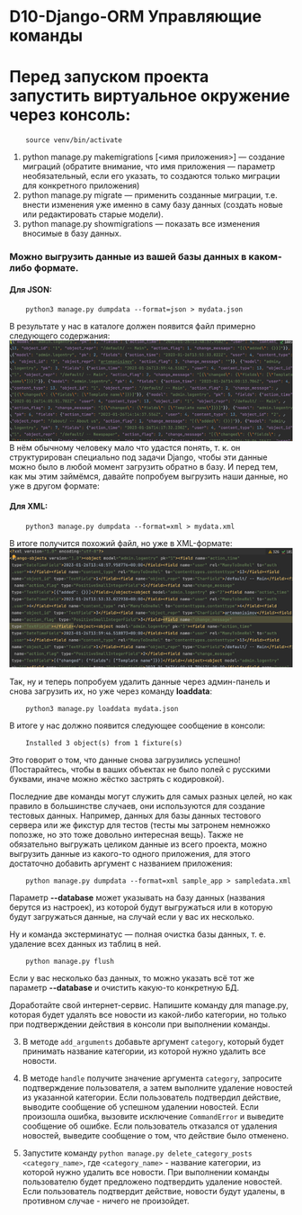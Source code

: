 # D10-Django-ORM Управляющие команды
# Перед запуском проекта запустить виртуальное окружение через консоль:
```
    source venv/bin/activate
```

1. python manage.py makemigrations [<имя приложения>] — создание миграций (обратите внимание, что имя приложения — параметр необязательный, если его указать, то создаются только миграции для конкретного приложения)
2. python manage.py migrate — применить созданные миграции, т.е. внести изменения уже именно в саму базу данных (создать новые или редактировать старые модели).
3. python manage.py showmigrations — показать все изменения вносимые в базу данных.

### Можно выгрузить данные из вашей базы данных в каком-либо формате.

#### Для JSON:
```
    python3 manage.py dumpdata --format=json > mydata.json
```
В результате у нас в каталоге должен появится файл примерно следующего содержания:
![img.png](img.png)
В нём обычному человеку мало что удастся понять, т. к. он структурирован специально под задачи Django, чтобы эти данные можно было в любой момент загрузить обратно в базу. И перед тем, как мы этим займёмся, давайте попробуем выгрузить наши данные, но уже в другом формате:
#### Для XML:
```
    python3 manage.py dumpdata --format=xml > mydata.xml
```

В итоге получится похожий файл, но уже в XML-формате:
![img_1.png](img_1.png)

Так, ну и теперь попробуем удалить данные через админ-панель и снова загрузить их, но уже через команду <b>loaddata</b>:
```
    python3 manage.py loaddata mydata.json
```

В итоге у нас должно появится следующее сообщение в консоли:

```
    Installed 3 object(s) from 1 fixture(s)
```

Это говорит о том, что данные снова загрузились успешно! (Постарайтесь, чтобы в ваших объектах не было полей с русскими буквами, иначе можно жёстко застрять с кодировкой).

Последние две команды могут служить для самых разных целей, но как правило в большинстве случаев, они используются для создание тестовых данных. Например, данных для базы данных тестового сервера или же фикстур для тестов (тесты мы затронем немножко попозже, но это тоже довольно интересная вещь). Также не обязательно выгружать целиком данные из всего проекта, можно выгрузить данные из какого-то одного приложения, для этого достаточно добавить аргумент с названием приложения:


```
    python manage.py dumpdata --format=xml sample_app > sampledata.xml 
```

Параметр <b>--database</b> может указывать на базу данных (названия берутся из настроек), из которой будут выгружаться или в которую будут загружаться данные, на случай если у вас их несколько.

Ну и команда экстерминатус — полная очистка базы данных, т. е. удаление всех данных из таблиц в ней.

```
    python manage.py flush 
```

Если у вас несколько баз данных, то можно указать всё тот же параметр <b>--database</b> и очистить какую-то конкретную БД.

Доработайте свой интернет-сервис. Напишите команду для manage.py, которая будет удалять все новости из какой-либо категории, но только при подтверждении действия в консоли при выполнении команды.

3. В методе `add_arguments` добавьте аргумент `category`, который будет принимать название категории, из которой нужно удалить все новости.

4. В методе `handle` получите значение аргумента `category`, запросите подтверждение пользователя, а затем выполните удаление новостей из указанной категории. Если пользователь подтвердил действие, выводите сообщение об успешном удалении новостей. Если произошла ошибка, вызовите исключение `CommandError` и выведите сообщение об ошибке. Если пользователь отказался от удаления новостей, выведите сообщение о том, что действие было отменено.

5. Запустите команду `python manage.py delete_category_posts <category_name>`, где `<category_name>` - название категории, из которой нужно удалить все новости. При выполнении команды пользователю будет предложено подтвердить удаление новостей. Если пользователь подтвердит действие, новости будут удалены, в противном случае - ничего не произойдет.